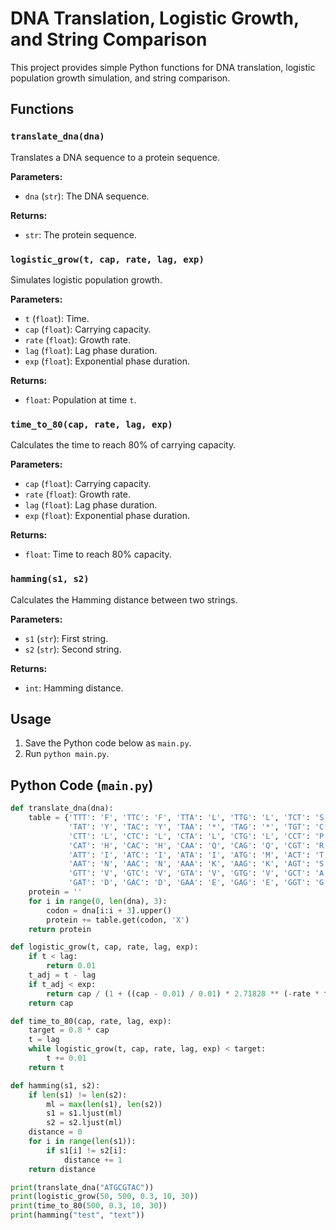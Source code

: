 # DNA Translation, Logistic Growth, and String Comparison

This project provides simple Python functions for DNA translation, logistic population growth simulation, and string comparison.

## Functions

### `translate_dna(dna)`

Translates a DNA sequence to a protein sequence.

**Parameters:**

* `dna` (`str`): The DNA sequence.

**Returns:**

* `str`: The protein sequence.

### `logistic_grow(t, cap, rate, lag, exp)`

Simulates logistic population growth.

**Parameters:**

* `t` (`float`): Time.
* `cap` (`float`): Carrying capacity.
* `rate` (`float`): Growth rate.
* `lag` (`float`): Lag phase duration.
* `exp` (`float`): Exponential phase duration.

**Returns:**

* `float`: Population at time `t`.

### `time_to_80(cap, rate, lag, exp)`

Calculates the time to reach 80% of carrying capacity.

**Parameters:**

* `cap` (`float`): Carrying capacity.
* `rate` (`float`): Growth rate.
* `lag` (`float`): Lag phase duration.
* `exp` (`float`): Exponential phase duration.

**Returns:**

* `float`: Time to reach 80% capacity.

### `hamming(s1, s2)`

Calculates the Hamming distance between two strings.

**Parameters:**

* `s1` (`str`): First string.
* `s2` (`str`): Second string.

**Returns:**

* `int`: Hamming distance.

## Usage

1.  Save the Python code below as `main.py`.
2.  Run `python main.py`.

## Python Code (`main.py`)

```python
def translate_dna(dna):
    table = {'TTT': 'F', 'TTC': 'F', 'TTA': 'L', 'TTG': 'L', 'TCT': 'S', 'TCC': 'S', 'TCA': 'S', 'TCG': 'S',
             'TAT': 'Y', 'TAC': 'Y', 'TAA': '*', 'TAG': '*', 'TGT': 'C', 'TGC': 'C', 'TGA': '*', 'TGG': 'W',
             'CTT': 'L', 'CTC': 'L', 'CTA': 'L', 'CTG': 'L', 'CCT': 'P', 'CCC': 'P', 'CCA': 'P', 'CCG': 'P',
             'CAT': 'H', 'CAC': 'H', 'CAA': 'Q', 'CAG': 'Q', 'CGT': 'R', 'CGC': 'R', 'CGA': 'R', 'CGG': 'R',
             'ATT': 'I', 'ATC': 'I', 'ATA': 'I', 'ATG': 'M', 'ACT': 'T', 'ACC': 'T', 'ACA': 'T', 'ACG': 'T',
             'AAT': 'N', 'AAC': 'N', 'AAA': 'K', 'AAG': 'K', 'AGT': 'S', 'AGC': 'S', 'AGA': 'R', 'AGG': 'R',
             'GTT': 'V', 'GTC': 'V', 'GTA': 'V', 'GTG': 'V', 'GCT': 'A', 'GCC': 'A', 'GCA': 'A', 'GCG': 'A',
             'GAT': 'D', 'GAC': 'D', 'GAA': 'E', 'GAG': 'E', 'GGT': 'G', 'GGC': 'G', 'GGA': 'G', 'GGG': 'G'}
    protein = ''
    for i in range(0, len(dna), 3):
        codon = dna[i:i + 3].upper()
        protein += table.get(codon, 'X')
    return protein

def logistic_grow(t, cap, rate, lag, exp):
    if t < lag:
        return 0.01
    t_adj = t - lag
    if t_adj < exp:
        return cap / (1 + ((cap - 0.01) / 0.01) * 2.71828 ** (-rate * t_adj))
    return cap

def time_to_80(cap, rate, lag, exp):
    target = 0.8 * cap
    t = lag
    while logistic_grow(t, cap, rate, lag, exp) < target:
        t += 0.01
    return t

def hamming(s1, s2):
    if len(s1) != len(s2):
        ml = max(len(s1), len(s2))
        s1 = s1.ljust(ml)
        s2 = s2.ljust(ml)
    distance = 0
    for i in range(len(s1)):
        if s1[i] != s2[i]:
            distance += 1
    return distance

print(translate_dna("ATGCGTAC"))
print(logistic_grow(50, 500, 0.3, 10, 30))
print(time_to_80(500, 0.3, 10, 30))
print(hamming("test", "text"))
